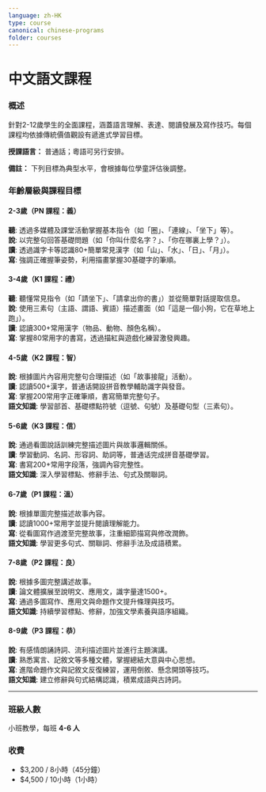 ```yaml
---
language: zh-HK
type: course
canonical: chinese-programs
folder: courses
---
```

# 中文語文課程

### 概述  
針對2-12歲學生的全面課程，涵蓋語言理解、表達、閱讀發展及寫作技巧。每個課程均依據傳統價值觀設有遞進式學習目標。

**授課語言：** 普通話；粵語可另行安排。

**備註：** 下列目標為典型水平，會根據每位學童評估後調整。

### 年齡層級與課程目標  
#### **2-3歲（PN 課程：義）**  
**聽**: 透過多媒體及課堂活動掌握基本指令（如「圈」、「連線」、「坐下」等）。  
**說**: 以完整句回答基礎問題（如「你叫什麼名字？」、「你在哪裏上學？」）。  
**讀**: 透過識字卡等認識80+簡單常見漢字（如「山」、「水」、「日」、「月」）。  
**寫**: 強調正確握筆姿勢，利用描畫掌握30基礎字的筆順。  

#### **3-4歲（K1 課程：禮）**  
**聽**: 聽懂常見指令（如「請坐下」、「請拿出你的書」）並從簡單對話提取信息。  
**說**: 使用三素句（主語、謂語、賓語）描述畫面（如「這是一個小狗，它在草地上跑」）。  
**讀**: 認讀300+常用漢字（物品、動物、顏色名稱）。  
**寫**: 掌握80常用字的書寫，透過描紅與遊戲化練習激發興趣。  

#### **4-5歲（K2 課程：智）**  
**說**: 根據圖片內容用完整句合理描述（如「故事接龍」活動）。  
**讀**: 認讀500+漢字，普通话開設拼音教學輔助識字與發音。  
**寫**: 掌握200常用字正確筆順，書寫簡單完整句子。  
**語文知識**: 學習部首、基礎標點符號（逗號、句號）及基礎句型（三素句）。  

#### **5-6歲（K3 課程：信）**  
**說**: 通過看圖說話訓練完整描述圖片與故事邏輯關係。  
**讀**: 學習動詞、名詞、形容詞、助詞等，普通话完成拼音基礎學習。  
**寫**: 書寫200+常用字段落，強調內容完整性。  
**語文知識**: 深入學習標點、修辭手法、句式及關聯詞。  

#### **6-7歲（P1 課程：溫）**  
**說**: 根據單圖完整描述故事內容。  
**讀**: 認讀1000+常用字並提升閱讀理解能力。  
**寫**: 從看圖寫作過渡至完整故事，注重細節描寫與修改潤飾。  
**語文知識**: 學習更多句式、關聯詞、修辭手法及成語積累。  

#### **7-8歲（P2 課程：良）**  
**說**: 根據多圖完整講述故事。  
**讀**: 論文體擴展至說明文、應用文，識字量達1500+。  
**寫**: 通過多圖寫作、應用文與命題作文提升條理與技巧。  
**語文知識**: 持續學習標點、修辭，加強文學素養與語序組織。  

#### **8-9歲（P3 課程：恭）**  
**說**: 有感情朗誦詩詞、流利描述圖片並進行主題演講。  
**讀**: 熟悉寓言、記敘文等多種文體，掌握總結大意與中心思想。  
**寫**: 進階命題作文與記敘文反復練習，運用倒敘、懸念開頭等技巧。  
**語文知識**: 建立修辭與句式結構認識，積累成語與古詩詞。  

---

### 班級人數  
小班教學，每班 **4-6 人**  

### 收費  
- $3,200 / 8小時（45分鐘）  
- $4,500 / 10小時（1小時）